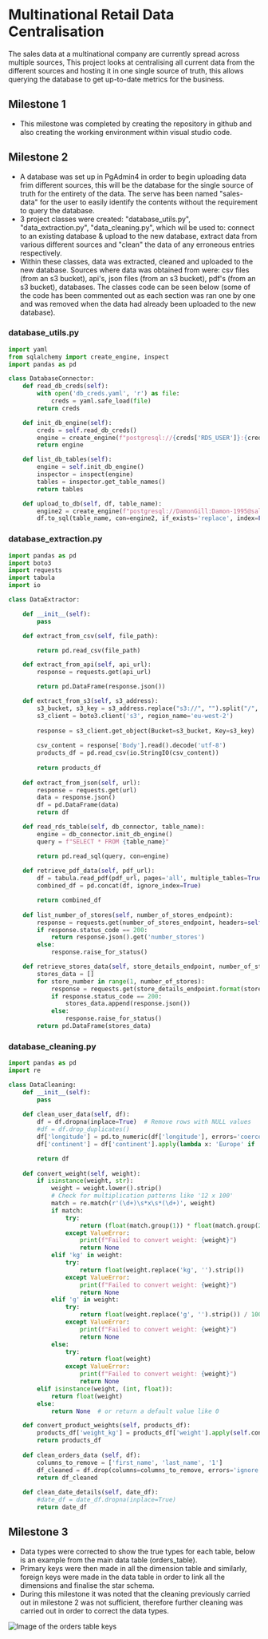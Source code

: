 # Multinational Retail Data Centralisation

The sales data at a multinational company are currently spread across multiple sources, This project looks at centralising all current data from the different sources and hosting it in one single source of truth, this allows querying the database to get up-to-date metrics for the business.

## Milestone 1

- This milestone was completed by creating the repository in github and also creating the working environment within visual studio code.

## Milestone 2

- A database was set up in PgAdmin4 in order to begin uploading data frim different sources, this will be the database for the single source of truth for the entirety of the data. The serve has been named "sales-data" for the user to easily identify the contents without the requirement to query the database.
- 3 project classes were created: "database_utils.py", "data_extraction.py", "data_cleaning.py", which wil be used to: connect to an existing database & upload to the new database, extract data from various different sources and "clean" the data of any erroneous entries respectively.
- Within these classes, data was extracted, cleaned and uploaded to the new database. Sources where data was obtained from were: csv files (from an s3 bucket), api's, json files (from an s3 bucket), pdf's (from an s3 bucket), databases. The classes code can be seen below (some of the code has been commented out as each section was ran one by one and was removed when the data had already been uploaded to the new database).

### database_utils.py

```python
import yaml
from sqlalchemy import create_engine, inspect
import pandas as pd

class DatabaseConnector:
    def read_db_creds(self):
        with open('db_creds.yaml', 'r') as file:
            creds = yaml.safe_load(file)
        return creds

    def init_db_engine(self):
        creds = self.read_db_creds()
        engine = create_engine(f"postgresql://{creds['RDS_USER']}:{creds['RDS_PASSWORD']}@{creds['RDS_HOST']}:{creds['RDS_PORT']}/{creds['RDS_DATABASE']}")
        return engine

    def list_db_tables(self):
        engine = self.init_db_engine()
        inspector = inspect(engine)
        tables = inspector.get_table_names()
        return tables

    def upload_to_db(self, df, table_name):
        engine2 = create_engine(f"postgresql://DamonGill:Damon-1995@sales-data.cjed6pewrsts.eu-west-2.rds.amazonaws.com:5432/postgres")
        df.to_sql(table_name, con=engine2, if_exists='replace', index=False)
```
### database_extraction.py
```python
import pandas as pd
import boto3
import requests
import tabula
import io

class DataExtractor:

    def __init__(self):
        pass

    def extract_from_csv(self, file_path):

        return pd.read_csv(file_path)

    def extract_from_api(self, api_url):
        response = requests.get(api_url)

        return pd.DataFrame(response.json())

    def extract_from_s3(self, s3_address):
        s3_bucket, s3_key = s3_address.replace("s3://", "").split("/", 1)
        s3_client = boto3.client('s3', region_name='eu-west-2')
        
        response = s3_client.get_object(Bucket=s3_bucket, Key=s3_key)
        
        csv_content = response['Body'].read().decode('utf-8')
        products_df = pd.read_csv(io.StringIO(csv_content))
        
        return products_df
    
    def extract_from_json(self, url):
        response = requests.get(url)
        data = response.json()
        df = pd.DataFrame(data)
        return df

    def read_rds_table(self, db_connector, table_name):
        engine = db_connector.init_db_engine()
        query = f"SELECT * FROM {table_name}"

        return pd.read_sql(query, con=engine)
    
    def retrieve_pdf_data(self, pdf_url):
        df = tabula.read_pdf(pdf_url, pages='all', multiple_tables=True)
        combined_df = pd.concat(df, ignore_index=True)

        return combined_df
    
    def list_number_of_stores(self, number_of_stores_endpoint):
        response = requests.get(number_of_stores_endpoint, headers=self.headers)
        if response.status_code == 200:
            return response.json().get('number_stores')
        else:
            response.raise_for_status()

    def retrieve_stores_data(self, store_details_endpoint, number_of_stores):
        stores_data = []
        for store_number in range(1, number_of_stores):
            response = requests.get(store_details_endpoint.format(store_number=store_number), headers=self.headers)
            if response.status_code == 200:
                stores_data.append(response.json())
            else:
                response.raise_for_status()
        return pd.DataFrame(stores_data)
```

### database_cleaning.py
```python
import pandas as pd
import re

class DataCleaning:
    def __init__(self):
        pass
    
    def clean_user_data(self, df):
        df = df.dropna(inplace=True)  # Remove rows with NULL values
        #df = df.drop_duplicates()
        df['longitude'] = pd.to_numeric(df['longitude'], errors='coerce')
        df['continent'] = df['continent'].apply(lambda x: 'Europe' if 'Europe' in x else ('America' if 'America' in x else x))

        return df
    
    def convert_weight(self, weight):
        if isinstance(weight, str):
            weight = weight.lower().strip()
            # Check for multiplication patterns like '12 x 100'
            match = re.match(r'(\d+)\s*x\s*(\d+)', weight)
            if match:
                try:
                    return (float(match.group(1)) * float(match.group(2))) / 1000
                except ValueError:
                    print(f"Failed to convert weight: {weight}")
                    return None
            elif 'kg' in weight:
                try:
                    return float(weight.replace('kg', '').strip())
                except ValueError:
                    print(f"Failed to convert weight: {weight}")
                    return None
            elif 'g' in weight:
                try:
                    return float(weight.replace('g', '').strip()) / 1000
                except ValueError:
                    print(f"Failed to convert weight: {weight}")
                    return None
            else:
                try:
                    return float(weight)
                except ValueError:
                    print(f"Failed to convert weight: {weight}")
                    return None
        elif isinstance(weight, (int, float)):
            return float(weight)
        else:
            return None  # or return a default value like 0

    def convert_product_weights(self, products_df):
        products_df['weight_kg'] = products_df['weight'].apply(self.convert_weight)
        return products_df
    
    def clean_orders_data (self, df):
        columns_to_remove = ['first_name', 'last_name', '1']
        df_cleaned = df.drop(columns=columns_to_remove, errors='ignore')
        return df_cleaned
    
    def clean_date_details(self, date_df):
        #date_df = date_df.dropna(inplace=True)
        return date_df
```

## Milestone 3

- Data types were corrected to show the true types for each table, below is an example from the main data table (orders_table).
- Primary keys were then made in all the dimension table and similarly, foreign keys were made in the data table in order to link all the dimensions and finalise the star schema.
- During this milestone it was noted that the cleaning previously carried out in milestone 2 was not sufficient, therefore further cleaning was carried out in order to correct the data types.

![Image of the orders table keys](https://raw.githubusercontent.com/Damon-Gill/MRDC/refs/heads/main/Orders%20Table.png)
